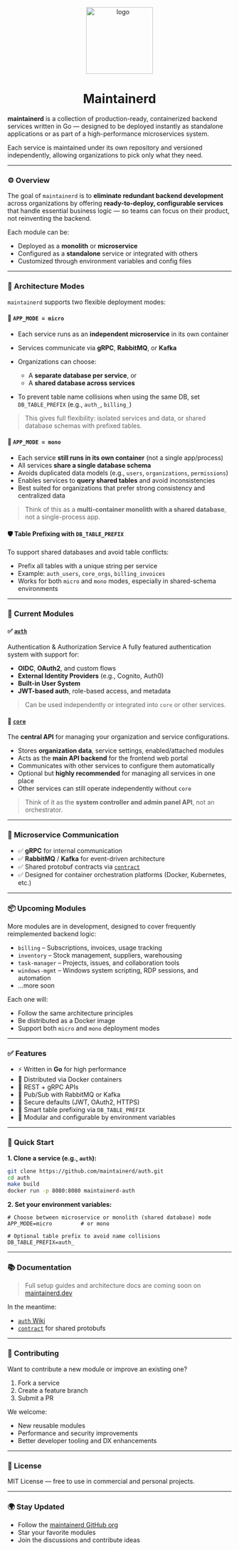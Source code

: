 <p align="center">
  <img width="150" height="150" alt="logo" src="https://github.com/user-attachments/assets/3545c8ef-fe74-42c4-890e-0becf4f5ae2f" />
</p>

<h1 align="center">Maintainerd</h1>

**maintainerd** is a collection of production-ready, containerized backend services written in Go — designed to be deployed instantly as standalone applications or as part of a high-performance microservices system.

Each service is maintained under its own repository and versioned independently, allowing organizations to pick only what they need.

---

### ⚙️ Overview

The goal of `maintainerd` is to **eliminate redundant backend development** across organizations by offering **ready-to-deploy, configurable services** that handle essential business logic — so teams can focus on their product, not reinventing the backend.

Each module can be:

* Deployed as a **monolith** or **microservice**
* Configured as a **standalone** service or integrated with others
* Customized through environment variables and config files

---

### 🧱 Architecture Modes

`maintainerd` supports two flexible deployment modes:

#### 🧩 `APP_MODE = micro`

* Each service runs as an **independent microservice** in its own container
* Services communicate via **gRPC**, **RabbitMQ**, or **Kafka**
* Organizations can choose:

  * A **separate database per service**, or
  * A **shared database across services**
* To prevent table name collisions when using the same DB, set `DB_TABLE_PREFIX` (e.g., `auth_`, `billing_`)

> This gives full flexibility: isolated services and data, or shared database schemas with prefixed tables.

#### 🧱 `APP_MODE = mono`

* Each service **still runs in its own container** (not a single app/process)
* All services **share a single database schema**
* Avoids duplicated data models (e.g., `users`, `organizations`, `permissions`)
* Enables services to **query shared tables** and avoid inconsistencies
* Best suited for organizations that prefer strong consistency and centralized data

> Think of this as a **multi-container monolith with a shared database**, not a single-process app.

#### 🛡️ Table Prefixing with `DB_TABLE_PREFIX`

To support shared databases and avoid table conflicts:

* Prefix all tables with a unique string per service
* Example: `auth_users`, `core_orgs`, `billing_invoices`
* Works for both `micro` and `mono` modes, especially in shared-schema environments

---

### 🧩 Current Modules

#### ✅ [`auth`](https://github.com/maintainerd/auth)

Authentication & Authorization Service
A fully featured authentication system with support for:

* **OIDC**, **OAuth2**, and custom flows
* **External Identity Providers** (e.g., Cognito, Auth0)
* **Built-in User System**
* **JWT-based auth**, role-based access, and metadata

> Can be used independently or integrated into `core` or other services.

#### 🧠 [`core`](https://github.com/maintainerd/core)

The **central API** for managing your organization and service configurations.

* Stores **organization data**, service settings, enabled/attached modules
* Acts as the **main API backend** for the frontend web portal
* Communicates with other services to configure them automatically
* Optional but **highly recommended** for managing all services in one place
* Other services can still operate independently without `core`

> Think of it as the **system controller and admin panel API**, not an orchestrator.

---

### 🧰 Microservice Communication

* ✅ **gRPC** for internal communication
* ✅ **RabbitMQ** / **Kafka** for event-driven architecture
* ✅ Shared protobuf contracts via [`contract`](https://github.com/maintainerd/contract)
* ✅ Designed for container orchestration platforms (Docker, Kubernetes, etc.)

---

### 📦 Upcoming Modules

More modules are in development, designed to cover frequently reimplemented backend logic:

* `billing` – Subscriptions, invoices, usage tracking
* `inventory` – Stock management, suppliers, warehousing
* `task-manager` – Projects, issues, and collaboration tools
* `windows-mgmt` – Windows system scripting, RDP sessions, and automation
* ...more soon

Each one will:

* Follow the same architecture principles
* Be distributed as a Docker image
* Support both `micro` and `mono` deployment modes

---

### ✅ Features

* ⚡ Written in **Go** for high performance
* 🐳 Distributed via Docker containers
* 🔗 REST + gRPC APIs
* 🔄 Pub/Sub with RabbitMQ or Kafka
* 🔐 Secure defaults (JWT, OAuth2, HTTPS)
* 🧠 Smart table prefixing via `DB_TABLE_PREFIX`
* 🧩 Modular and configurable by environment variables

---

### 🚀 Quick Start

**1. Clone a service (e.g., `auth`):**

```bash
git clone https://github.com/maintainerd/auth.git
cd auth
make build
docker run -p 8080:8080 maintainerd-auth
```

**2. Set your environment variables:**

```env
# Choose between microservice or monolith (shared database) mode
APP_MODE=micro         # or mono

# Optional table prefix to avoid name collisions
DB_TABLE_PREFIX=auth_
```

---

### 📚 Documentation

> Full setup guides and architecture docs are coming soon on [maintainerd.dev](https://maintainerd.dev)

In the meantime:

* [`auth` Wiki](https://github.com/maintainerd/auth/wiki)
* [`contract`](https://github.com/maintainerd/contract) for shared protobufs

---

### 🤝 Contributing

Want to contribute a new module or improve an existing one?

1. Fork a service
2. Create a feature branch
3. Submit a PR

We welcome:

* New reusable modules
* Performance and security improvements
* Better developer tooling and DX enhancements

---

### 📜 License

MIT License — free to use in commercial and personal projects.

---

### 🌍 Stay Updated

* Follow the [maintainerd GitHub org](https://github.com/maintainerd)
* Star your favorite modules
* Join the discussions and contribute ideas

